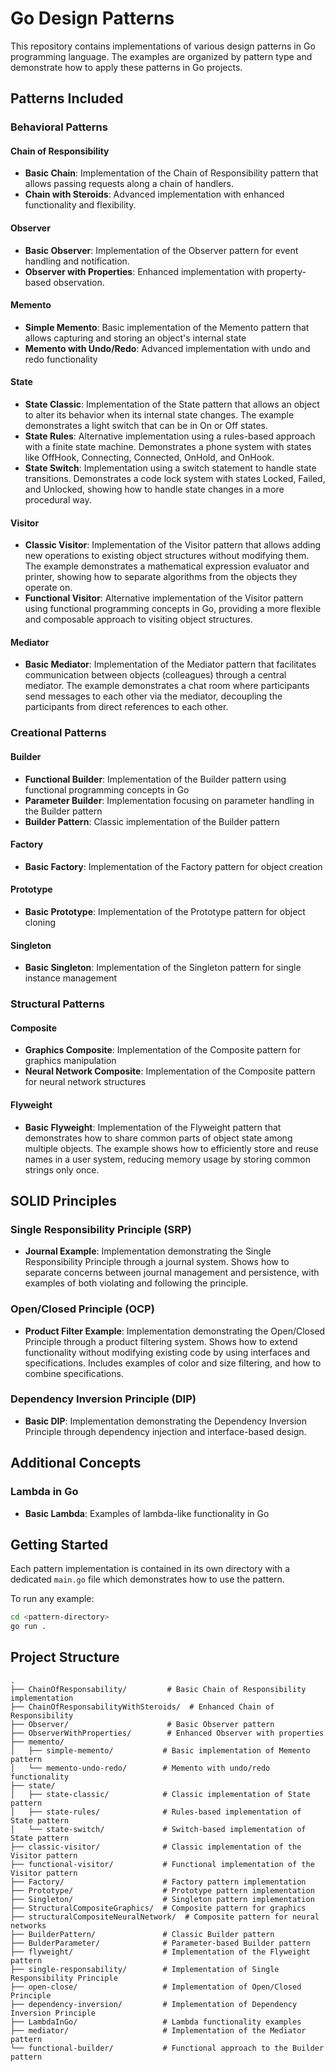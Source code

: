 # Go Design Patterns

This repository contains implementations of various design patterns in Go programming language. The examples are organized by pattern type and demonstrate how to apply these patterns in Go projects.

## Patterns Included

### Behavioral Patterns

#### Chain of Responsibility
- **Basic Chain**: Implementation of the Chain of Responsibility pattern that allows passing requests along a chain of handlers.
- **Chain with Steroids**: Advanced implementation with enhanced functionality and flexibility.

#### Observer
- **Basic Observer**: Implementation of the Observer pattern for event handling and notification.
- **Observer with Properties**: Enhanced implementation with property-based observation.

#### Memento
- **Simple Memento**: Basic implementation of the Memento pattern that allows capturing and storing an object's internal state
- **Memento with Undo/Redo**: Advanced implementation with undo and redo functionality

#### State
- **State Classic**: Implementation of the State pattern that allows an object to alter its behavior when its internal state changes. The example demonstrates a light switch that can be in On or Off states.
- **State Rules**: Alternative implementation using a rules-based approach with a finite state machine. Demonstrates a phone system with states like OffHook, Connecting, Connected, OnHold, and OnHook.
- **State Switch**: Implementation using a switch statement to handle state transitions. Demonstrates a code lock system with states Locked, Failed, and Unlocked, showing how to handle state changes in a more procedural way.

#### Visitor
- **Classic Visitor**: Implementation of the Visitor pattern that allows adding new operations to existing object structures without modifying them. The example demonstrates a mathematical expression evaluator and printer, showing how to separate algorithms from the objects they operate on.
- **Functional Visitor**: Alternative implementation of the Visitor pattern using functional programming concepts in Go, providing a more flexible and composable approach to visiting object structures.

#### Mediator
- **Basic Mediator**: Implementation of the Mediator pattern that facilitates communication between objects (colleagues) through a central mediator. The example demonstrates a chat room where participants send messages to each other via the mediator, decoupling the participants from direct references to each other.

### Creational Patterns

#### Builder
- **Functional Builder**: Implementation of the Builder pattern using functional programming concepts in Go
- **Parameter Builder**: Implementation focusing on parameter handling in the Builder pattern
- **Builder Pattern**: Classic implementation of the Builder pattern

#### Factory
- **Basic Factory**: Implementation of the Factory pattern for object creation

#### Prototype
- **Basic Prototype**: Implementation of the Prototype pattern for object cloning

#### Singleton
- **Basic Singleton**: Implementation of the Singleton pattern for single instance management

### Structural Patterns

#### Composite
- **Graphics Composite**: Implementation of the Composite pattern for graphics manipulation
- **Neural Network Composite**: Implementation of the Composite pattern for neural network structures

#### Flyweight
- **Basic Flyweight**: Implementation of the Flyweight pattern that demonstrates how to share common parts of object state among multiple objects. The example shows how to efficiently store and reuse names in a user system, reducing memory usage by storing common strings only once.

## SOLID Principles

### Single Responsibility Principle (SRP)
- **Journal Example**: Implementation demonstrating the Single Responsibility Principle through a journal system. Shows how to separate concerns between journal management and persistence, with examples of both violating and following the principle.

### Open/Closed Principle (OCP)
- **Product Filter Example**: Implementation demonstrating the Open/Closed Principle through a product filtering system. Shows how to extend functionality without modifying existing code by using interfaces and specifications. Includes examples of color and size filtering, and how to combine specifications.

### Dependency Inversion Principle (DIP)
- **Basic DIP**: Implementation demonstrating the Dependency Inversion Principle through dependency injection and interface-based design.

## Additional Concepts

### Lambda in Go
- **Basic Lambda**: Examples of lambda-like functionality in Go

## Getting Started

Each pattern implementation is contained in its own directory with a dedicated `main.go` file which demonstrates how to use the pattern.

To run any example:

```bash
cd <pattern-directory>
go run .
```

## Project Structure

```
.
├── ChainOfResponsability/         # Basic Chain of Responsibility implementation
├── ChainOfResponsabilityWithSteroids/  # Enhanced Chain of Responsibility
├── Observer/                      # Basic Observer pattern
├── ObserverWithProperties/        # Enhanced Observer with properties
├── memento/
│   ├── simple-memento/           # Basic implementation of Memento pattern
│   └── memento-undo-redo/        # Memento with undo/redo functionality
├── state/
│   ├── state-classic/            # Classic implementation of State pattern
│   ├── state-rules/              # Rules-based implementation of State pattern
│   └── state-switch/             # Switch-based implementation of State pattern
├── classic-visitor/              # Classic implementation of the Visitor pattern
├── functional-visitor/           # Functional implementation of the Visitor pattern
├── Factory/                      # Factory pattern implementation
├── Prototype/                    # Prototype pattern implementation
├── Singleton/                    # Singleton pattern implementation
├── StructuralCompositeGraphics/  # Composite pattern for graphics
├── structuralCompositeNeuralNetwork/  # Composite pattern for neural networks
├── BuilderPattern/               # Classic Builder pattern
├── BulderParameter/              # Parameter-based Builder pattern
├── flyweight/                    # Implementation of the Flyweight pattern
├── single-responsability/        # Implementation of Single Responsibility Principle
├── open-close/                   # Implementation of Open/Closed Principle
├── dependency-inversion/         # Implementation of Dependency Inversion Principle
├── LambdaInGo/                   # Lambda functionality examples
├── mediator/                     # Implementation of the Mediator pattern
└── functional-builder/           # Functional approach to the Builder pattern
```